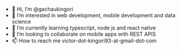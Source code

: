 - 👋 Hi, I’m @gachaukingori
- 👀 I’m interested in web development, mobile development and data science
- 🌱 I’m currently learning typescript, node js and react native
- 💞️ I’m looking to collaborate on mobile apps with REST APIS
- 📫 How to reach me  victor-dot-kingori93-at-gmail-dot-com

<!---
gachaukingori/gachaukingori is a ✨ special ✨ repository because its `README.md` (this file) appears on your GitHub profile.
You can click the Preview link to take a look at your changes.
--->
